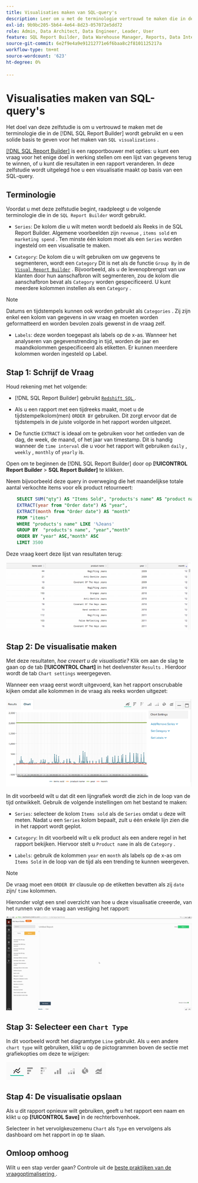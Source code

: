 ```yaml
---
title: Visualisaties maken van SQL-query's
description: Leer om u met de terminologie vertrouwd te maken die in de SQL Report Builder wordt gebruikt en u een stevige stichting te geven voor het creëren van SQL visualisaties.
exl-id: 9b9bc205-5b64-4e64-8d23-057072e5dd72
role: Admin, Data Architect, Data Engineer, Leader, User
feature: SQL Report Builder, Data Warehouse Manager, Reports, Data Integration
source-git-commit: 6e2f9e4a9e91212771e6f6baa8c2f8101125217a
workflow-type: tm+mt
source-wordcount: '623'
ht-degree: 0%

---
```


# Visualisaties maken van SQL-query&#39;s

Het doel van deze zelfstudie is om u vertrouwd te maken met de terminologie die in de [!DNL SQL Report Builder] wordt gebruikt en u een solide basis te geven voor het maken van `SQL visualizations` .

[[!DNL SQL Report Builder]](../data-analyst/dev-reports/sql-rpt-bldr.md) is een rapportbouwer met opties: u kunt een vraag voor het enige doel in werking stellen om een lijst van gegevens terug te winnen, of u kunt die resultaten in een rapport veranderen. In deze zelfstudie wordt uitgelegd hoe u een visualisatie maakt op basis van een SQL-query.

## Terminologie

Voordat u met deze zelfstudie begint, raadpleegt u de volgende terminologie die in de `SQL Report Builder` wordt gebruikt.

- `Series`: De kolom die u wilt meten wordt bedoeld als Reeks in de SQL Report Builder. Algemene voorbeelden zijn `revenue` , `items sold` en `marketing spend` . Ten minste één kolom moet als een `Series` worden ingesteld om een visualisatie te maken.

- `Category`: De kolom die u wilt gebruiken om uw gegevens te segmenteren, wordt een `Category` Dit is net als de functie `Group By` in de [`Visual Report Builder`](../data-user/reports/ess-rpt-build-visual.md) . Bijvoorbeeld, als u de levenopbrengst van uw klanten door hun aanschafbron wilt segmenteren, zou de kolom die aanschafbron bevat als `Category` worden gespecificeerd. U kunt meerdere kolommen instellen als een `Category` .

>[!NOTE]
>
>Datums en tijdstempels kunnen ook worden gebruikt als `Categories` . Zij zijn enkel een kolom van gegevens in uw vraag en moeten worden geformatteerd en worden bevolen zoals gewenst in de vraag zelf.

- `Labels`: deze worden toegepast als labels op de x-as. Wanneer het analyseren van gegevenstrending in tijd, worden de jaar en maandkolommen gespecificeerd als etiketten. Er kunnen meerdere kolommen worden ingesteld op Label.

## Stap 1: Schrijf de Vraag

Houd rekening met het volgende:

- [!DNL SQL Report Builder] gebruikt [`Redshift SQL` ](https://docs.aws.amazon.com/redshift/latest/dg/c_redshift-and-postgres-sql.html).

- Als u een rapport met een tijdreeks maakt, moet u de tijdstempelkolom(men) `ORDER BY` gebruiken. Dit zorgt ervoor dat de tijdstempels in de juiste volgorde in het rapport worden uitgezet.

- De functie `EXTRACT` is ideaal om te gebruiken voor het ontleden van de dag, de week, de maand, of het jaar van timestamp. Dit is handig wanneer de `time interval` die u voor het rapport wilt gebruiken `daily` , `weekly` , `monthly` of `yearly` is.

Open om te beginnen de [!DNL SQL Report Builder] door op **[!UICONTROL Report Builder** > **SQL Report Builder]** te klikken.

Neem bijvoorbeeld deze query in overweging die het maandelijkse totale aantal verkochte items voor elk product retourneert:

```sql
    SELECT SUM("qty") AS "Items Sold", "products's name" AS "product name",
    EXTRACT(year from "Order date") AS "year",
    EXTRACT(month from "Order date") AS "month"
    FROM "items"
    WHERE "products's name" LIKE '%Jeans'
    GROUP BY  "products's name", "year","month"
    ORDER BY "year" ASC,"month" ASC
    LIMIT 3500
```

Deze vraag keert deze lijst van resultaten terug:

![](../assets/SQL_results_table.png)

## Stap 2: De visualisatie maken

Met deze resultaten, *hoe creeert u de visualisatie?* Klik om aan de slag te gaan op de tab **[!UICONTROL Chart]** in het deelvenster `Results` . Hierdoor wordt de tab `Chart settings` weergegeven.

Wanneer een vraag eerst wordt uitgevoerd, kan het rapport onscrubable kijken omdat alle kolommen in de vraag als reeks worden uitgezet:

![](../assets/SQL_initial_report_results.png)

In dit voorbeeld wilt u dat dit een lijngrafiek wordt die zich in de loop van de tijd ontwikkelt. Gebruik de volgende instellingen om het bestand te maken:

- `Series`: selecteer de kolom `Items sold` als de `Series` omdat u deze wilt meten. Nadat u een `Series` kolom bepaalt, zult u één enkele lijn zien die in het rapport wordt geplot.

- `Category`: In dit voorbeeld wilt u elk product als een andere regel in het rapport bekijken. Hiervoor stelt u `Product name` in als de `Category` .

- `Labels`: gebruik de kolommen `year` en `month` als labels op de x-as om `Items Sold` in de loop van de tijd als een trending te kunnen weergeven.

>[!NOTE]
>
>De vraag moet een `ORDER BY` clausule op de etiketten bevatten als zij `date` zijn/ `time` kolommen.

Hieronder volgt een snel overzicht van hoe u deze visualisatie creeerde, van het runnen van de vraag aan vestiging het rapport:

![](../assets/SQL_report_settings.gif)

## Stap 3: Selecteer een `Chart Type`

In dit voorbeeld wordt het diagramtype `Line` gebruikt. Als u een andere `chart type` wilt gebruiken, klikt u op de pictogrammen boven de sectie met grafiekopties om deze te wijzigen:

![](../assets/Chart_types.png)

## Stap 4: De visualisatie opslaan

Als u dit rapport opnieuw wilt gebruiken, geeft u het rapport een naam en klikt u op **[!UICONTROL Save]** in de rechterbovenhoek.

Selecteer in het vervolgkeuzemenu `Chart` als `Type` en vervolgens als dashboard om het rapport in op te slaan.

## Omloop omhoog

Wilt u een stap verder gaan? Controle uit de [ beste praktijken van de vraagoptimalisering ](../best-practices/optimizing-your-sql-queries.md).
